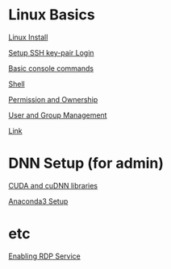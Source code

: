 Linux Basics
=============

[Linux Install](./01-install/install.md)

[Setup SSH key-pair Login](./02-ssh_priv_key/ssh_priv_key.md)

[Basic console commands](./03-basic_commands/basic_commands.md)

[Shell](./04-shell/shell.md)

[Permission and Ownership](./05-permission/permission.md)

[User and Group Management](./06-user_and_group/user_and_group.md)

[Link](./07-link/link.md)



DNN Setup (for admin)
=====================

[CUDA and cuDNN libraries](./51-cuda-cudnn-library/cuda-cudnn-library.md)

[Anaconda3 Setup](./52-anaconda3_setup/anaconda3_setup.md)



etc
===

[Enabling RDP Service](./91-enabling_rdp/enabling_rdp.md)
